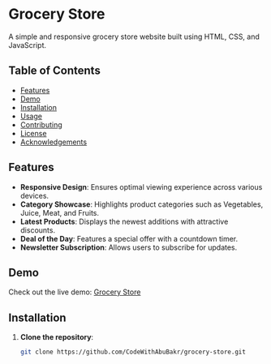 # Grocery Store

A simple and responsive grocery store website built using HTML, CSS, and JavaScript.
 
## Table of Contents

- [Features](#features)
- [Demo](#demo)
- [Installation](#installation)
- [Usage](#usage)
- [Contributing](#contributing)
- [License](#license)
- [Acknowledgements](#acknowledgements)

## Features

- **Responsive Design**: Ensures optimal viewing experience across various devices.
- **Category Showcase**: Highlights product categories such as Vegetables, Juice, Meat, and Fruits.
- **Latest Products**: Displays the newest additions with attractive discounts.
- **Deal of the Day**: Features a special offer with a countdown timer.
- **Newsletter Subscription**: Allows users to subscribe for updates.

## Demo

Check out the live demo: [Grocery Store](https://codewithabubakr.github.io/grocery-store/)

## Installation

1. **Clone the repository**:

   ```bash
   git clone https://github.com/CodeWithAbuBakr/grocery-store.git
